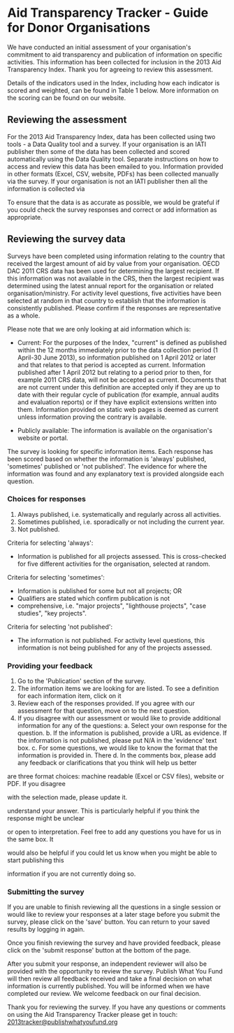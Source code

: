 # Aid Transparency Tracker - Guide for Donor Organisations


We have conducted an initial assessment of your organisation's
commitment to aid transparency and publication of information on
specific activities. This information has been collected for inclusion
in the 2013 Aid Transparency Index. Thank you for agreeing to review
this assessment.

Details of the indicators used in the Index, including how each
indicator is scored and weighted, can be found in Table 1
below. More information on the scoring can be found on our website.

## Reviewing the assessment

For the 2013 Aid Transparency Index, data has been collected using two
tools - a Data Quality tool and a survey. If your organisation is an
IATI publisher then some of the data has been collected and scored
automatically using the Data Quality tool. Separate instructions on
how to access and review this data has been emailed to
you. Information provided in other formats (Excel, CSV, website, PDFs)
has been collected manually via the survey. If your organisation is
not an IATI publisher then all the information is collected via

To ensure that the data is as accurate as possible, we would be
grateful if you could check the survey responses and correct or add
information as appropriate.

## Reviewing the survey data

Surveys have been completed using information relating to the country
that received the largest amount of aid by value from your
organisation. OECD DAC 2011 CRS data has been used for determining the
largest recipient.  If this information was not available in the CRS,
then the largest recipient was determined using the latest annual
report for the organisation or related organisation/ministry. For
activity level questions, five activities have been selected at random
in that country to establish that the information is consistently
published.  Please confirm if the responses are representative as a
whole.

Please note that we are only looking at aid information which is:

* Current: For the purposes of the Index, "current" is defined as
published within the 12 months immediately prior to the data
collection period (1 April-30 June 2013), so information published on
1 April 2012 or later and that relates to that period is accepted as
current. Information published after 1 April 2012 but relating to a
period prior to then, for example 2011 CRS data, will not be accepted
as current. Documents that are not current under this definition are
accepted only if they are up to date with their regular cycle of
publication (for example, annual audits and evaluation reports) or if
they have explicit extensions written into them. Information provided
on static web pages is deemed as current unless information proving
the contrary is available.

* Publicly available: The information is available on the
  organisation's website or portal.


The survey is looking for specific information items. Each response
has been scored based on whether the information is 'always'
published, 'sometimes' published or 'not published'. The evidence for
where the information was found and any explanatory text is provided
alongside each question.


### Choices for responses

1. Always published, i.e. systematically and regularly across all activities. 
2. Sometimes published, i.e. sporadically or not including the current year.
3. Not published.

Criteria for selecting 'always':

* Information is published for all projects assessed. This is
cross-checked for five different activities for the organisation,
selected at random.

Criteria for selecting 'sometimes':

* Information is published for some but not all projects; OR
* Qualifiers are stated which confirm publication is not
* comprehensive, i.e. "major projects", "lighthouse projects", "case
  studies", "key projects".



Criteria for selecting 'not published':



* The information is not published. For activity level questions, this
information is not being published for any of the projects assessed.



### Providing your feedback



1. Go to the 'Publication' section of the survey.
2. The information items we are looking for are listed. To see a
   definition for each information item, click on it
3. Review each of the responses provided. If you agree with our
   assessment for that question, move on to the next question.
4. If you disagree with our assessment or would like to provide additional 
   information for any of the questions:
   a. Select your own response for the question.
   b. If the information is published, provide a URL as evidence. If the information is not published, 
please put N/A in the 'evidence' text box.
   c. For some questions, we would like to know the format that the information is provided in. There 
   d. In the comments box, please add any feedback or clarifications that you think will help us better 







are three format choices: machine readable (Excel or CSV files), website or PDF. If you disagree 



with the selection made, please update it.



understand your answer. This is particularly helpful if you think the response might be unclear 



or open to interpretation. Feel free to add any questions you have for us in the same box. It 



would also be helpful if you could let us know when you might be able to start publishing this 



information if you are not currently doing so.



### Submitting the survey

If you are unable to finish reviewing all the questions in a single
session or would like to review your responses at a later stage before
you submit the survey, please click on the 'save' button. You can
return to your saved results by logging in again. 

Once you finish reviewing the survey and have provided feedback,
please click on the 'submit response' button at the bottom of the
page.

After you submit your response, an independent reviewer will also be
provided with the opportunity to review the survey. Publish What You
Fund will then review all feedback received and take a final decision
on what information is currently published. You will be informed when
we have completed our review. We welcome feedback on our final
decision.

Thank you for reviewing the survey. If you have any questions or
comments on using the Aid Transparency Tracker please get in touch:
2013tracker@publishwhatyoufund.org